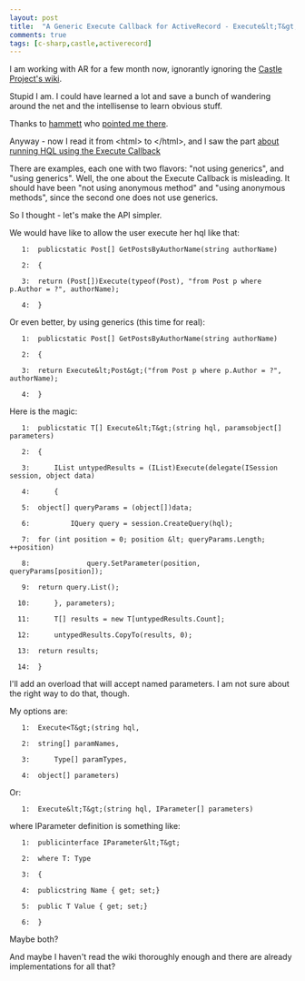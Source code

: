 ```yaml
---
layout: post
title:  "A Generic Execute Callback for ActiveRecord - Execute&lt;T&gt;"
comments: true
tags: [c-sharp,castle,activerecord]
---
```



I am working with AR for a few month now, ignorantly ignoring the [Castle Project's wiki](http://wiki.castleproject.org).

Stupid I am. I could have learned a lot and save a bunch of wandering around the net and the intellisense to learn obvious stuff.

Thanks to [hammett](http://hammett.castleproject.org/) who [pointed me there](http://kenegozi.com/blog/CommentView,guid,BCCBB3BE-CB4B-4859-A675-0C4918C0900D.aspx).

Anyway - now I read it from &lt;html&gt; to &lt;/html&gt;, and I saw the part [about running HQL using the Execute Callback](http://wiki.castleproject.org/activerecord/documentation/trunk/usersguide/hql.html#ExecCallback)

There are examples, each one with two flavors: "not using generics", and "using generics". Well, the one about the Execute Callback is misleading. It should have been "not using anonymous method" and "using anonymous methods", since the second one does not use generics.

So I thought - let's make the API simpler.

We would have like to allow the user execute her hql like that:

```
   1:  publicstatic Post[] GetPostsByAuthorName(string authorName)
```

```
   2:  {
```

```
   3:  return (Post[])Execute(typeof(Post), "from Post p where p.Author = ?", authorName);
```

```
   4:  }
```

Or even better, by using generics (this time for real):

```
   1:  publicstatic Post[] GetPostsByAuthorName(string authorName)
```

```
   2:  {
```

```
   3:  return Execute&lt;Post&gt;("from Post p where p.Author = ?", authorName);
```

```
   4:  }
```

Here is the magic:

```
   1:  publicstatic T[] Execute&lt;T&gt;(string hql, paramsobject[] parameters)
```

```
   2:  {
```

```
   3:      IList untypedResults = (IList)Execute(delegate(ISession session, object data)
```

```
   4:      {
```

```
   5:  object[] queryParams = (object[])data;
```

```
   6:          IQuery query = session.CreateQuery(hql);
```

```
   7:  for (int position = 0; position &lt; queryParams.Length; ++position)
```

```
   8:              query.SetParameter(position, queryParams[position]);
```

```
   9:  return query.List();
```

```
  10:      }, parameters);
```

```
  11:      T[] results = new T[untypedResults.Count];
```

```
  12:      untypedResults.CopyTo(results, 0);
```

```
  13:  return results;
```

```
  14:  }
```

I'll add an overload that will accept named parameters. I am not sure about the right way to do that, though.

My options are:

```
   1:  Execute<T&gt;(string hql, 
```

```
   2:  string[] paramNames, 
```

```
   3:      Type[] paramTypes, 
```

```
   4:  object[] parameters)
```

Or:

```
   1:  Execute&lt;T&gt;(string hql, IParameter[] parameters)
```

where IParameter definition is something like:

```
   1:  publicinterface IParameter&lt;T&gt;
```

```
   2:  where T: Type
```

```
   3:  {
```

```
   4:  publicstring Name { get; set;}
```

```
   5:  public T Value { get; set;}
```

```
   6:  }
```

Maybe both?

And maybe I haven't read the wiki thoroughly enough and there are already implementations for all that?

